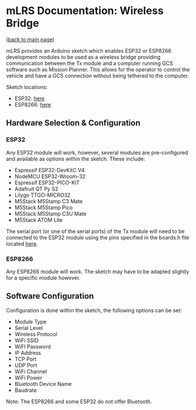 # mLRS Documentation: Wireless Bridge #

([back to main page](../README.md))

mLRS provides an Arduino sketch which enables ESP32 or ESP8266 development modules to be used as a wireless bridge providing communication between the Tx module and a computer running GCS software such as Mission Planner. This allows for the operator to control the vehicle and have a GCS connection without being tethered to the computer.

Sketch locations:
- ESP32: [here](https://github.com/olliw42/mLRS/tree/main/esp/mlrs-wireless-bridge)
- ESP8266: [here](https://github.com/olliw42/mLRS/tree/main/esp/mlrs-wireless-bridge-esp8266)

## Hardware Selection & Configuration

### ESP32

Any ESP32 module will work, however, several modules are pre-configured and available as options within the sketch. These include:

- Espressif ESP32-DevKitC V4
- NodeMCU ESP32-Wroom-32
- Espressif ESP32-PICO-KIT
- Adafruit QT Py S2
- Lilygo TTGO-MICRO32
- M5Stack M5Stamp C3 Mate
- M5Stack M5Stamp Pico
- M5Stack M5Stamp C3U Mate
- M5Stack ATOM Lite

The serial port (or one of the serial ports) of the Tx module will need to be connected to the ESP32 module using the pins specified in the boards.h file located [here](https://github.com/olliw42/mLRS/blob/main/esp/mlrs-wireless-bridge/mlrs-wireless-bridge-boards.h).

### ESP8266

Any ESP8266 module will work. The sketch may have to be adapted slightly for a specific module however.

## Software Configuration

Configuration is done within the sketch, the following options can be set:

- Module Type
- Serial Level
- Wireless Protocol
- WiFi SSID
- WiFI Password
- IP Address
- TCP Port
- UDP Port
- WiFi Channel
- WiFi Power
- Bluetooth Device Name
- Baudrate

Note: The ESP8266 and some ESP32 do not offer Bluetooth.